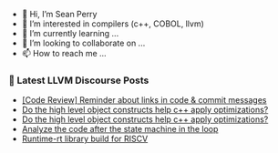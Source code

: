- 👋 Hi, I’m Sean Perry
- 👀 I’m interested in compilers (c++, COBOL, llvm)
- 🌱 I’m currently learning ...
- 💞️ I’m looking to collaborate on ...
- 📫 How to reach me ...

<!---
s66perry/s66perry is a ✨ special ✨ repository because its `README.md` (this file) appears on your GitHub profile.
You can click the Preview link to take a look at your changes.
--->
### 📕 Latest LLVM Discourse Posts

<!-- DISCOURSE-LLVM:START -->
- [[Code Review] Reminder about links in code &amp; commit messages](https://discourse.llvm.org/t/code-review-reminder-about-links-in-code-commit-messages/71847?page=3#post_44)
- [Do the high level object constructs help c++ apply optimizations?](https://discourse.llvm.org/t/do-the-high-level-object-constructs-help-c-apply-optimizations/72081#post_2)
- [Do the high level object constructs help c++ apply optimizations?](https://discourse.llvm.org/t/do-the-high-level-object-constructs-help-c-apply-optimizations/72081#post_1)
- [Analyze the code after the state machine in the loop](https://discourse.llvm.org/t/analyze-the-code-after-the-state-machine-in-the-loop/72078#post_1)
- [Runtime-rt library build for RISCV](https://discourse.llvm.org/t/runtime-rt-library-build-for-riscv/66904#post_4)
<!-- DISCOURSE-LLVM:END -->
